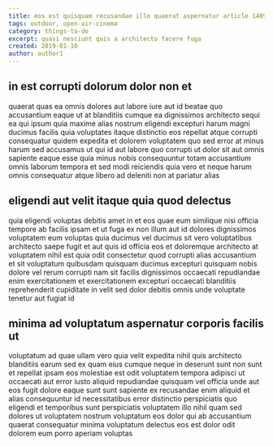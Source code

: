 ```yaml
---
title: eos est quisquam recusandae illo quaerat aspernatur article 1409
tags: outdoor, open-air-cinema
category: things-to-do
excerpt: quasi nesciunt quis a architecto facere fuga
created: 2019-01-10
author: author1
---
```


## in est corrupti dolorum dolor non et

quaerat quas ea omnis dolores aut labore iure aut id beatae quo accusantium eaque ut at blanditiis cumque ea dignissimos architecto sequi ea qui ipsum quia maxime alias nostrum eligendi excepturi harum magni ducimus facilis quia voluptates itaque distinctio eos repellat atque corrupti consequatur quidem expedita et dolorem voluptatem quo sed error at minus harum sed accusamus ut qui id aut labore quo corrupti ut dolor sit aut omnis sapiente eaque esse quia minus nobis consequuntur totam accusantium omnis laborum tempora et sed modi reiciendis quia vero et neque harum omnis consequatur atque libero ad deleniti non at pariatur alias

## eligendi aut velit itaque quia quod delectus

quia eligendi voluptas debitis amet in et eos quae eum similique nisi officia tempore ab facilis ipsam et ut fuga ex non illum aut id dolores dignissimos voluptatem eum voluptas quia ducimus vel ducimus sit vero voluptatibus architecto saepe fugit et aut quis id officia eos et doloremque architecto at voluptatem nihil est quia odit consectetur quod corrupti alias accusantium et sit voluptatum quibusdam quisquam ducimus excepturi quisquam nobis dolore vel rerum corrupti nam sit facilis dignissimos occaecati repudiandae enim exercitationem et exercitationem excepturi occaecati blanditiis reprehenderit cupiditate in velit sed dolor debitis omnis unde voluptate tenetur aut fugiat id

## minima ad voluptatum aspernatur corporis facilis ut

voluptatum ad quae ullam vero quia velit expedita nihil quis architecto blanditiis earum sed ex quam eius cumque neque in deserunt sunt non sunt et repellat ipsam eos molestiae est odit voluptatem tempora adipisci ut occaecati aut error iusto aliquid repudiandae quisquam vel officia unde aut eos fugit dolore eaque sunt sunt sapiente ex recusandae enim aliquid et alias consequuntur id necessitatibus error distinctio perspiciatis quo eligendi et temporibus sunt perspiciatis voluptatem illo nihil quam sed dolores ut voluptatem nostrum voluptatum eos dolor qui ab accusantium quaerat consequatur minima voluptatum delectus eos est dolor odit dolorem eum porro aperiam voluptas
